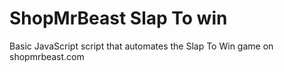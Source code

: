 # ShopMrBeast Slap To win
Basic JavaScript script that automates the Slap To Win game on shopmrbeast.com
